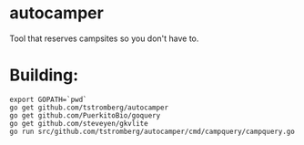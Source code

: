 autocamper
==========
Tool that reserves campsites so you don't have to.

Building:
=========

```shell
export GOPATH=`pwd`
go get github.com/tstromberg/autocamper
go get github.com/PuerkitoBio/goquery
go get github.com/steveyen/gkvlite
go run src/github.com/tstromberg/autocamper/cmd/campquery/campquery.go
```
